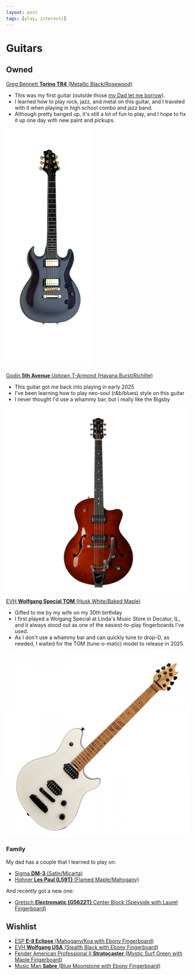 ```yaml
---
layout: post
tags: [play, interests]
---
```


# Guitars

## Owned

[Greg Bennett **Torino TR4** (Metallic Black/Rosewood)](https://gregbennettguitars.com/guitars/electric/vintage/tr4/)
- This was my first guitar (outside those [my Dad let me borrow](#family)).
- I learned how to play rock, jazz, and metal on this guitar, and I traveled with it when playing in high school combo and jazz band.
- Although pretty banged up, it's still a lot of fun to play, and I hope to fix it up one day with new paint and pickups.

![](../assets/images/guitars_greg_bennett_torino_tr4.jpg)

[Godin **5th Avenue** Uptown T-Armond (Havana Burst/Richlite)](https://godinguitars.com/product/5th-ave-uptown-t-armond-havana-burst)
- This guitar got me back into playing in early 2025
- I've been learning how to play neo-soul (r&b/blues) style on this guitar
- I never thought I'd use a whammy bar, but I really like the Bigsby

![](../assets/images/guitars_godin_5th_avenue.jpg)

[EVH **Wolfgang Special TOM** (Husk White/Baked Maple)](https://www.evhgear.com/gear/shape/wolfgang/evh-wolfgang-special-baked-maple-tom/5107707512)
- Gifted to me by my wife on my 30th birthday
- I first played a Wolgang Special at Linda's Music Store in Decatur, IL, and it always stood out as one of the easiest-to-play fingerboards I've used.
- As I don't use a whammy bar and can quickly tune to drop-D, as needed, I waited for the TOM (tune-o-matic) model to release in 2025.

![](../assets/images/guitars_evh_wolfgang_special.jpg)

### Family

My dad has a couple that I learned to play on:

- [Sigma **DM-3** (Satin/Micarta)](https://www.sigma-guitars.com/acoustic-guitars/st-series/dm-st/)
- [Hohner **Les Paul (L59T)** (Flamed Maple/Mahogany)](https://reverb.com/item/49089724-hohner-l59t-tobacco-burst-w-hsc)

And recently got a new one:

- [Gretsch **Electromatic (G5622T)** Center Block (Speyside with Laurel Fingerboard)](https://www.gretschguitars.com/gear/build/center-block/g5622t-electromatic-center-block-double-cut-with-bigsby/2508300542)

## Wishlist

- [ESP **E-II Eclipse** (Mahogany/Koa with Ebony Fingerboard)](https://www.espguitars.com/products?categories=eclipse-series-guitars-3)
- [EVH **Wolfgang USA** (Stealth Black with Ebony Fingerboard)](https://www.evhgear.com/gear/shape/wolfgang/wolfgang-usa/5107900868)
- [Fender American Professional II **Stratocaster** (Mystic Surf Green with Maple Fingerboard)](https://www.fender.com/products/american-professional-ii-stratocaster?variant=45940642742494)
- [Music Man **Sabre** (Blue Moonstone with Ebony Fingerboard)](https://www.sweetwater.com/store/detail/SabreDBB)

